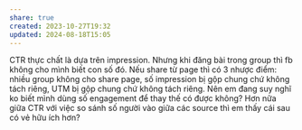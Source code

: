 ```yaml
---
share: true
created: 2023-10-27T19:32
updated: 2024-08-18T15:05
---
```

CTR thực chất là dựa trên impression. Nhưng khi đăng bài trong group thì fb không cho mình biết con số đó. Nếu share từ page thì có 3 nhược điểm: nhiều group không cho share page, số impression bị gộp chung chứ không tách riêng, UTM bị gộp chung chứ không tách riêng. Nên em đang suy nghĩ ko biết mình dùng số engagement để thay thế có được không? Hơn nữa giữa CTR với việc so sánh số người vào giữa các source thì em thấy cái sau có vẻ hữu ích hơn?
